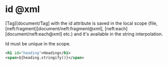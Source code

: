 id @xml
=======

[Tag][document/Tag] with the id attribute is saved in the local scope
(file, [neft:fragment][document/neft:fragment@xml], [neft:each][document/neft:each@xml] etc.)
and it's available in the string interpolation.

Id must be unique in the scope.

```xml
<h1 id="heading">Heading</h1>
<span>${heading.stringify()}</span>
```

